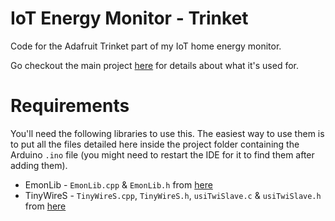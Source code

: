 # IoT Energy Monitor - Trinket #

Code for the Adafruit Trinket part of my IoT home energy monitor.

Go checkout the main project [here](https://github.com/Jamie-/magicwatt-api) for details about what it's used for.

# Requirements #
You'll need the following libraries to use this. The easiest way to use them is to put all the files detailed here inside the project folder containing the Arduino `.ino` file (you might need to restart the IDE for it to find them after adding them).
* EmonLib - `EmonLib.cpp` & `EmonLib.h` from [here](https://github.com/openenergymonitor/EmonLib)
* TinyWireS - `TinyWireS.cpp`, `TinyWireS.h`, `usiTwiSlave.c` & `usiTwiSlave.h` from [here](https://github.com/rambo/TinyWire)
